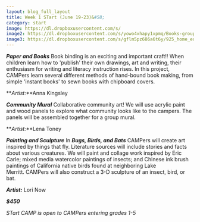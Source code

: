 ```yaml
---
layout: blog_full_layout
title: Week 1 STart (June 19-23)&#58; 
category: start
image: https://dl.dropboxusercontent.com/s/
image2: https://dl.dropboxusercontent.com/s/yowo4xhapy1xpmq/Books-grouped-1-1.jpg?dl=0
image3: https://dl.dropboxusercontent.com/s/gflm5pz686a6t6y/925_home_eden.jpg?dl=0
---
```


**_Paper and Books_**
Book binding is an exciting and important craft!! When children learn how to 'publish' their own drawings, art and writing, their enthusiasm for writing and literacy instruction rises. In this project, CAMPers learn several different methods of hand-bound book making, from simple 'instant books' to sewn books with chipboard covers. 

**_Artist:_**Anna Kingsley


**_Community Mural_**
Collaborative community art! We will use acrylic paint and wood panels to explore what community looks like to the campers. The panels will be assembled together for a group mural.

**_Artist:_**Lena Toney


**_Painting and Sculpture_**
In **_Bugs, Birds, and Bats_** CAMPers will create art inspired by things that fly. Literature sources will include stories and facts about various creatures. We will paint and collage work inspired by Eric Carle; mixed media watercolor paintings of insects; and Chinese ink brush paintings of California native birds found at neighboring Lake Merritt. CAMPers will also construct a 3-D sculpture of an insect, bird, or bat.


**_Artist:_** Lori Now

**_$450_**

*STart CAMP is open to CAMPers entering grades 1-5*
